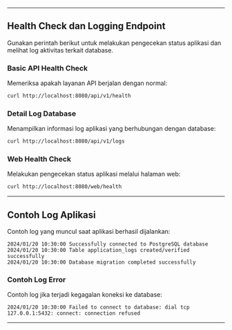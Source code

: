 
---

## Health Check dan Logging Endpoint

Gunakan perintah berikut untuk melakukan pengecekan status aplikasi dan melihat log aktivitas terkait database.

### Basic API Health Check

Memeriksa apakah layanan API berjalan dengan normal:

```bash
curl http://localhost:8080/api/v1/health
```

### Detail Log Database

Menampilkan informasi log aplikasi yang berhubungan dengan database:

```bash
curl http://localhost:8080/api/v1/logs
```

### Web Health Check

Melakukan pengecekan status aplikasi melalui halaman web:

```bash
curl http://localhost:8080/web/health
```

---

## Contoh Log Aplikasi

Contoh log yang muncul saat aplikasi berhasil dijalankan:

```
2024/01/20 10:30:00 Successfully connected to PostgreSQL database
2024/01/20 10:30:00 Table application_logs created/verified successfully
2024/01/20 10:30:00 Database migration completed successfully
```

### Contoh Log Error

Contoh log jika terjadi kegagalan koneksi ke database:

```
2024/01/20 10:30:00 Failed to connect to database: dial tcp 127.0.0.1:5432: connect: connection refused
```

---